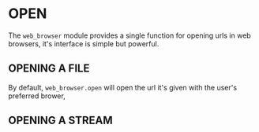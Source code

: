 OPEN
====

The `web_browser` module provides a single function for opening urls in web browsers, it's interface is simple but powerful.

OPENING A FILE
--------------

By default, `web_browser.open` will open the url it's given with the user's preferred brower,

OPENING A STREAM
----------------
